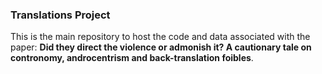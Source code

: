 ### Translations Project

This is the main repository to host the code and data associated with the paper: **Did they direct the violence or admonish it? A cautionary tale on contronomy, androcentrism and back-translation foibles**. 



